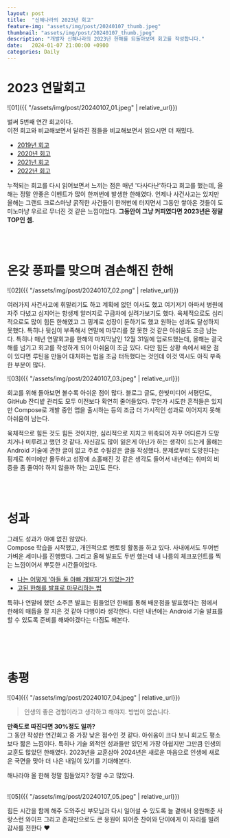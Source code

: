 ```yaml
---
layout: post
title:  "신해나라의 2023년 회고"
feature-img: "assets/img/post/20240107_thumb.jpeg"
thumbnail: "assets/img/post/20240107_thumb.jpeg"
description: "개발자 신해나라의 2023년 한해를 되돌아보며 회고를 작성합니다."
date:   2024-01-07 21:00:00 +0900
categories: Daily
---
```


# 2023 연말회고

![01]({{ "/assets/img/post/20240107_01.jpeg" | relative_url}})<br/>

벌써 5번째 연간 회고이다. <br/>
이전 회고와 비교해보면서 달라진 점들을 비교해보면서 읽으시면 더 재밌다. 

- [2019년 회고](https://haenarashin.github.io/daily/2019/12/31/Reviewing_2019.html)
- [2020년 회고](https://haenarashin.github.io/daily/2020/12/31/Reviewing_2020.html)
- [2021년 회고](https://haenarashin.github.io/daily/2022/01/02/Reviewing_2021.html)
- [2022년 회고](https://haenarashin.github.io/daily/2022/12/30/Reviewing_2022.html)

누적되는 회고를 다시 읽어보면서 느끼는 점은 매년 '다사다난'하다고 회고를 했는데, 올해는 정말 안좋은 이벤트가 많이 한꺼번에 발생한 한해였다. 언제나 사건사고는 있지만 올해는 그랜드 크로스마냥 굵직한 사건들이 한꺼번에 터지면서 그동안 쌓아온 것들이 도미노마냥 우르르 무너진 것 같은 느낌이었다. **그동안이 그냥 커피였다면 2023년은 정말 TOP인 셈.**

<br/><br/>

# 온갖 풍파를 맞으며 겸손해진 한해

![02]({{ "/assets/img/post/20240107_02.png" | relative_url}})<br/>

여러가지 사건사고에 휘말리기도 하고 계획에 없던 이사도 했고 여기저기 아파서 병원에 자주 다녔고 심지어는 항생제 알러지로 구급차에 실려가보기도 했다. 육체적으로도 심리적으로도 많이 힘든 한해였고 그 핑계로 성장이 둔하기도 했고 원하는 성과도 달성하지 못했다. 특히나 뒷심이 부족해서 연말에 마무리를 잘 못한 것 같은 아쉬움도 조금 남는다. 특히나 매년 연말회고를 한해의 마지막날인 12월 31일에 업로드했는데, 올해는 결국 해를 넘기고 회고를 작성하게 되어 아쉬움이 조금 있다. 다만 힘든 상황 속에서 배운 점이 있다면 루틴을 만들어 대처하는 법을 조금 터득했다는 것인데 이것 역시도 아직 부족한 부분이 많다.

![03]({{ "/assets/img/post/20240107_03.jpeg" | relative_url}})<br/>

회고를 위해 돌아보면 볼수록 아쉬운 점이 많다. 블로그 글도, 한빛미디어 서평단도, GitHub 잔디밭 관리도 모두 이전보다 확연히 줄어들었다. 무언가 시도한 흔적들은 있지만 Compose로 개발 중인 앱을 출시하는 등의 조금 더 가시적인 성과로 이어지지 못해 아쉬움이 남는다.

육체적으로 힘든 것도 힘든 것이지만, 심리적으로 지치고 위축되어 자꾸 어디론가 도망치거나 미루려고 했던 것 같다. 자신감도 많이 잃은게 아닌가 하는 생각이 드는게 올해는 Android 기술에 관한 글이 없고 주로 수필같은 글을 작성했다. 문제로부터 도망친다는 핑계로 취미에만 몰두하고 성장에 소홀해진 것 같은 생각도 들어서 내년에는 취미의 비중을 좀 줄여야 하지 않을까 하는 고민도 든다.

<br/><br/>

# 성과

그래도 성과가 아예 없진 않았다. <br/>
Compose 학습을 시작했고, 개인적으로 멘토링 활동을 하고 있다. 사내에서도 두어번 가벼운 세미나를 진행했다. 그리고 올해 발표도 두번 했는데 내 나름의 체크포인트를 찍는 느낌이어서 뿌듯한 시간들이었다.

- [나는 어떻게 '아들 둘 아빠 개발자'가 되었는가?](https://haenarashin.github.io/daily/2023/03/10/Dad_developer_with_2_kids.html)
- [고된 한해를 발표로 마무리하는 법](https://haenarashin.github.io/daily/2023/12/10/Overcomming_burn_out.html)

특히나 연말에 했던 소주콘 발표는 힘들었던 한해를 통해 배운점을 발표했다는 점에서 한해의 매듭을 잘 지은 것 같아 다행이라 생각한다. 다만 내년에는 Android 기술 발표를 할 수 있도록 준비를 해봐야겠다는 다짐도 해본다.

<br/><br/><br/>

# 총평

![04]({{ "/assets/img/post/20240107_04.jpeg" | relative_url}})<br/>

> 인생의 좋은 경험이라고 생각하고 해야지. 방법이 없습니다.

**만족도로 따진다면 30%정도 일까?**<br/>
그 동안 작성한 연간회고 중 가장 낮은 점수인 것 같다. 아쉬움이 크다 보니 회고도 평소보다 짧은 느낌이다. 특히나 기술 외적인 성과들만 있던게 가장 아쉽지만 그만큼 인생의 교훈도 많았던 한해였다. 2023년을 교훈삼아 2024년은 새로운 마음으로 인생에 새로운 국면을 맞아 더 나은 내일이 있기를 기대해본다.

해나라야 올 한해 정말 힘들었지? 정말 수고 많았다. <br/><br/>

![05]({{ "/assets/img/post/20240107_05.jpeg" | relative_url}})<br/>

힘든 시간을 함께 해주 도와주신 부모님과 다시 일어설 수 있도록 늘 곁에서 응원해준 사랑스런 와이프
그리고 존재만으로도 큰 응원이 되어준 찬이와 단이에게 이 자리를 빌려 감사를 전한다 ❤️

<br/><br/><br/>
